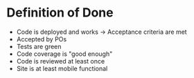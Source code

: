 # Definition of Done

- Code is deployed and works -> Acceptance criteria are met
- Accepted by POs
- Tests are green
- Code coverage is "good enough"
- Code is reviewed at least once
- Site is at least mobile functional
